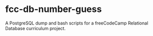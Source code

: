 # fcc-db-number-guess
 A PostgreSQL dump and bash scripts for a freeCodeCamp Relational Database curriculum project.
